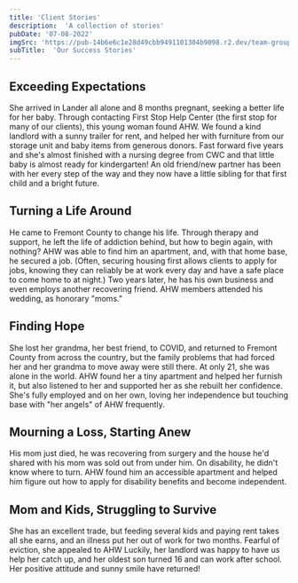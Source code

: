 ```yaml
---
title: 'Client Stories'
description:  'A collection of stories'
pubDate: '07-08-2022'
imgSrc: 'https://pub-14b6e6c1e28d49cbb9491101304b9098.r2.dev/team-group-photo.png'
subTitle:  'Our Success Stories'
---
```


## Exceeding Expectations

She arrived in Lander all alone and 8 months pregnant, seeking a better life for her baby. Through contacting First Stop Help Center (the first stop for many of our clients), this young woman found AHW. We found a kind landlord with a sunny trailer for rent, and helped her with furniture from our storage unit and baby items from generous donors. Fast forward five years and she's almost finished with a nursing degree from CWC and that little baby is almost ready for kindergarten! An old friend/new partner has been with her every step of the way and they now have a little sibling for that first child and a bright future.

## Turning a Life Around

He came to Fremont County to change his life. Through therapy and support, he left the life of addiction behind, but how to begin again, with nothing? AHW was able to find him an apartment, and, with that home base, he secured a job. (Often, securing housing first allows clients to apply for jobs, knowing they can reliably be at work every day and have a safe place to come home to at night.) Two years later, he has his own business and even employs another recovering friend. AHW members attended his wedding, as honorary "moms."

## Finding Hope

She lost her grandma, her best friend, to COVID, and returned to Fremont County from across the country, but the family problems that had forced her and her grandma to move away were still there. At only 21, she was alone in the world. AHW found her a tiny apartment and helped her furnish it, but also listened to her and supported her as she rebuilt her confidence. She's fully employed and on her own, loving her independence but touching base with "her angels" of AHW frequently.

## Mourning a Loss, Starting Anew

His mom just died, he was recovering from surgery and the house he'd shared with his mom was sold out from under him. On disability, he didn't know where to turn. AHW found him an accessible apartment and helped him figure out how to apply for disability benefits and become independent.

## Mom and Kids, Struggling to Survive

She has an excellent trade, but feeding several kids and paying rent takes all she earns, and an illness put her out of work for two months. Fearful of eviction, she appealed to AHW Luckily, her landlord was happy to have us help her catch up, and her oldest son turned 16 and can work after school. Her positive attitude and sunny smile have returned!
